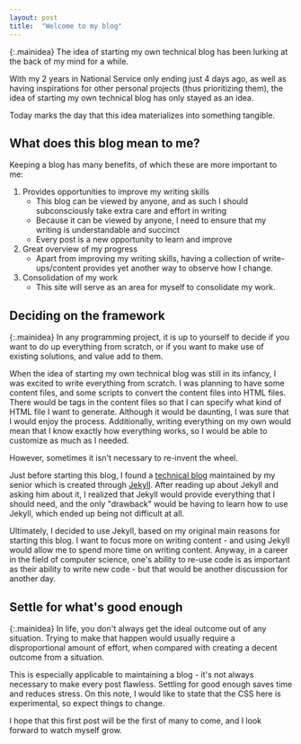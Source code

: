 ```yaml
---
layout: post
title:	"Welcome to my blog"
---
```


{:.mainidea}
The idea of starting my own technical blog has been lurking at the back of my mind for a while.

With my 2 years in National Service only ending just 4 days ago, as well as having inspirations for other personal projects (thus prioritizing them), the idea of starting my own technical blog has only stayed as an idea.

Today marks the day that this idea materializes into something tangible.

## What does this blog mean to me?

Keeping a blog has many benefits, of which these are more important to me:

1. Provides opportunities to improve my writing skills
	- This blog can be viewed by anyone, and as such I should subconsciously take extra care and effort in writing
	- Because it can be viewed by anyone, I need to ensure that my writing is understandable and succinct
	- Every post is a new opportunity to learn and improve
2. Great overview of my progress
	- Apart from improving my writing skills, having a collection of write-ups/content provides yet another way to observe how I change.
3. Consolidation of my work
	- This site will serve as an area for myself to consolidate my work.

## Deciding on the framework

{:.mainidea}
In any programming project, it is up to yourself to decide if you want to do up everything from scratch, or if you want to make use of existing solutions, and value add to them.

When the idea of starting my own technical blog was still in its infancy, I was excited to write everything from scratch. I was planning to have some content files, and some scripts to convert the content files into HTML files. There would be tags in the content files so that I can specify what kind of HTML file I want to generate. Although it would be daunting, I was sure that I would enjoy the process. Additionally, writing everything on my own would mean that I know exactly how everything works, so I would be able to customize as much as I needed.

However, sometimes it isn't necessary to re-invent the wheel.

Just before starting this blog, I found a [technical blog](https://fanpu.io/) maintained by my senior which is created through [Jekyll](https://github.com/jekyll/jekyll). After reading up about Jekyll and asking him about it, I realized that Jekyll would provide everything that I should need, and the only "drawback" would be having to learn how to use Jekyll, which ended up being not difficult at all.

Ultimately, I decided to use Jekyll, based on my original main reasons for starting this blog. I want to focus more on writing content - and using Jekyll would allow me to spend more time on writing content. Anyway, in a career in the field of computer science, one's ability to re-use code is as important as their ability to write new code - but that would be another discussion for another day.

## Settle for what's good enough

{:.mainidea}
In life, you don't always get the ideal outcome out of any situation. Trying to make that happen would usually require a disproportional amount of effort, when compared with creating a decent outcome from a situation.

This is especially applicable to maintaining a blog - it's not always necessary to make every post flawless. Settling for good enough saves time and reduces stress. On this note, I would like to state that the CSS here is experimental, so expect things to change.

I hope that this first post will be the first of many to come, and I look forward to watch myself grow.